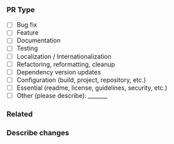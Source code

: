 <!--
Please complete the relevant sections.
You can remove any that don't apply.

You may also consider using the following section headers if applicable:
### Motivation
### What is the current behavior?
### What is the new behavior?
### How to test
### Other information
### Future improvements
-->

### PR Type
<!-- You can remove unnecessary sections. -->
<!-- Also remove anything unnecessary from the parentheses. -->
- [ ] Bug fix
- [ ] Feature
- [ ] Documentation
- [ ] Testing
- [ ] Localization / Internationalization
- [ ] Refactoring, reformatting, cleanup
- [ ] Dependency version updates
- [ ] Configuration (build, project, repository, etc.)
- [ ] Essential (readme, license, guidelines, security, etc.)
- [ ] Other (please describe): _______

### Related
<!-- Add links to related issues or pull requests here. -->


### Describe changes
<!-- Describe the changes you have made. -->
